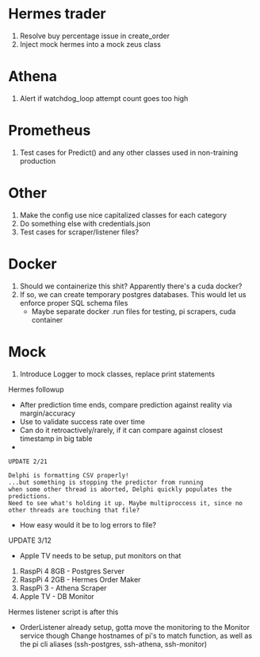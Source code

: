 # Hermes trader
1. Resolve buy percentage issue in create_order
2. Inject mock hermes into a mock zeus class

# Athena
1. Alert if watchdog_loop attempt count goes too high
# Prometheus
1. Test cases for Predict() and any other classes used in non-training production

# Other
1. Make the config use nice capitalized classes for each category
2. Do something else with credentials.json 
4. Test cases for scraper/listener files?

# Docker
1. Should we containerize this shit? Apparently there's a cuda docker?
2. If so, we can create temporary postgres databases. This would let us enforce proper SQL schema files
    - Maybe separate docker .run files for testing, pi scrapers, cuda container
# Mock
1. Introduce Logger to mock classes, replace print statements

Hermes followup

- After prediction time ends, compare prediction against reality via margin/accuracy
- Use to validate success rate over time
- Can do it retroactively/rarely, if it can compare against closest timestamp in big table
- 

    UPDATE 2/21

    Delphi is formatting CSV properly!
    ...but something is stopping the predictor from running
    when some other thread is aborted, Delphi quickly populates the predictions.
    Need to see what's holding it up. Maybe multiproccess it, since no other threads are touching that file?



- How easy would it be to log errors to file?

UPDATE 3/12
- Apple TV needs to be setup, put monitors on that

1. RaspPi 4 8GB - Postgres Server
2. RaspPi 4 2GB - Hermes Order Maker
3. RaspPi 3 - Athena Scraper
4. Apple TV - DB Monitor 

Hermes listener script is after this
- OrderListener already setup, gotta move the monitoring to the Monitor service though 
Change hostnames of pi's to match function, as well as the pi cli aliases (ssh-postgres, ssh-athena, ssh-monitor)